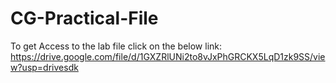 # CG-Practical-File
To get Access to the lab file click on the below link:
https://drive.google.com/file/d/1GXZRlUNi2to8vJxPhGRCKX5LqD1zk9SS/view?usp=drivesdk
